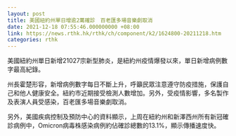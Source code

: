 ```yaml
---
layout: post
title: 美國紐約州單日增逾2萬確診　百老匯多場音樂劇取消
date: 2021-12-18 07:55:46.000000000 +08:00
link: https://news.rthk.hk/rthk/ch/component/k2/1624800-20211218.htm
categories: rthk
---
```


美國紐約州單日新增21027宗新型肺炎，是紐約州疫情爆發以來，單日新增病例數字最高紀錄。

州長霍楚形容，新增病例數字每日不斷上升，呼籲民眾注意遵守防疫措施，保護自己和他人健康安全。紐約市近期接受檢測人數增加。另外，受疫情影響，多名製作及表演人員受感染，百老匯多場音樂劇取消。

另外，美國疾病控制及預防中心的資料顯示，上周在紐約州和新澤西州所有新冠確診病例中，Omicron病毒株感染病例約佔確診總數的13.1%，顯示傳播速度快。
